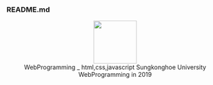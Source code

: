 ### README.md

<center>
<img src="https://user-images.githubusercontent.com/57865037/113119213-21ab2980-924b-11eb-85b1-c14e3d1e7f10.png" width="100px" height="100px"></img></br>
WebProgramming _ html,css,javascript   
Sungkonghoe University WebProgramming in 2019
</center>  


